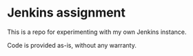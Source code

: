 # Jenkins assignment

This is a repo for experimenting with my own Jenkins instance.

Code is provided as-is, without any warranty.

